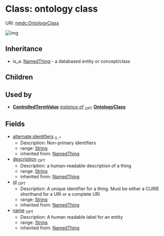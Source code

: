 # Class: ontology class




URI: [nmdc:OntologyClass](https://microbiomedata/meta/OntologyClass)

![img](http://yuml.me/diagram/nofunky;dir:TB/class/\[ControlledTermValue]++-%20instance%20of%200..1>\[OntologyClass|id(i):string%20%3F;name(i):string%20%3F;description(i):string%20%3F;alternate_identifiers(i):string%20*],%20\[NamedThing]^-\[OntologyClass])
## Inheritance

 *  is_a: [NamedThing](NamedThing.md) - a databased entity or concept/class
## Children

## Used by

 *  **[ControlledTermValue](ControlledTermValue.md)** *[instance of](instance_of.md)*  <sub>OPT</sub>  **[OntologyClass](OntologyClass.md)**
## Fields

 * [alternate identifiers](alternate_identifiers.md)  <sub>0..*</sub>
    * Description: Non-primary identifiers
    * range: [String](String.md)
    * inherited from: [NamedThing](NamedThing.md)
 * [description](description.md)  <sub>OPT</sub>
    * Description: a human-readable description of a thing
    * range: [String](String.md)
    * inherited from: [NamedThing](NamedThing.md)
 * [id](id.md)  <sub>OPT</sub>
    * Description: A unique identifier for a thing. Must be either a CURIE shorthand for a URI or a complete URI
    * range: [String](String.md)
    * inherited from: [NamedThing](NamedThing.md)
 * [name](name.md)  <sub>OPT</sub>
    * Description: A human readable label for an entity
    * range: [String](String.md)
    * inherited from: [NamedThing](NamedThing.md)
